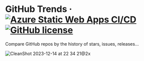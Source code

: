 # GitHub Trends &middot; [![Azure Static Web Apps CI/CD](https://github.com/AttackOnMorty/github-trends/actions/workflows/azure-static-web-apps-ashy-cliff-0afb20010.yml/badge.svg)](https://github.com/AttackOnMorty/github-trends/actions/workflows/azure-static-web-apps-ashy-cliff-0afb20010.yml) [![GitHub license](https://img.shields.io/badge/license-MIT-blue.svg)](https://github.com/facebook/react/blob/main/LICENSE)

Compare GitHub repos by the history of stars, issues, releases...

![CleanShot 2023-12-14 at 22 34 21@2x](https://github.com/AttackOnMorty/github-trends/assets/37203901/f4c75346-9854-4558-89cb-f3b405d84b4c)
